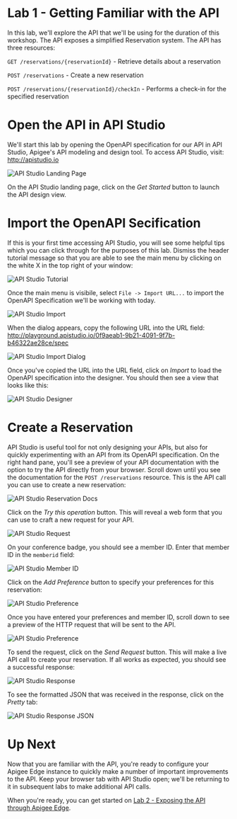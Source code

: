 # Lab 1 - Getting Familiar with the API

In this lab, we'll explore the API that we'll be using for the duration of this workshop. The API exposes a simplified Reservation system. The API has three resources:

`GET /reservations/{reservationId}` - Retrieve details about a reservation

`POST /reservations` - Create a new reservation

`POST /reservations/{reservationId}/checkIn` - Performs a check-in for the specified reservation

# Open the API in API Studio

We'll start this lab by opening the OpenAPI specification for our API in API Studio, Apigee's API modeling and design tool. To access API Studio, visit: <a href="http://apistudio.io" target="_blank">http://apistudio.io</a>

![API Studio Landing Page](images/apistudio-getstarted.png)

On the API Studio landing page, click on the *Get Started* button to launch the API design view.

# Import the OpenAPI Secification

If this is your first time accessing API Studio, you will see some helpful tips which you can click through for the purposes of this lab. Dismiss the header tutorial message so that you are able to see the main menu by clicking on the white X in the top right of your window:

![API Studio Tutorial](images/apistudio-tutorial.png)

Once the main menu is visibile, select `File -> Import URL...` to import the OpenAPI Specification we'll be working with today.

![API Studio Import](images/apistudio-import.png)

When the dialog appears, copy the following URL into the URL field: <a href="http://playground.apistudio.io/0f9aeab1-9b21-4091-9f7b-b46322ae28ce/spec" target="_blank">http://playground.apistudio.io/0f9aeab1-9b21-4091-9f7b-b46322ae28ce/spec</a>

![API Studio Import Dialog](images/apistudio-dialog.png)

Once you've copied the URL into the URL field, click on *Import* to load the OpenAPI specification into the designer. You should then see a view that looks like this:

![API Studio Designer](images/apistudio-designer.png)

# Create a Reservation

API Studio is useful tool for not only designing your APIs, but also for quickly experimenting with an API from its OpenAPI specification. On the right hand pane, you'll see a preview of your API documentation with the option to try the API directly from your browser. Scroll down until you see the documentation for the `POST /reservations` resource. This is the API call you can use to create a new reservation:

![API Studio Reservation Docs](images/apistudio-postres.png)

Click on the *Try this operation* button. This will reveal a web form that you can use to craft a new request for your API. 

![API Studio Request](images/apistudio-request.png)

On your conference badge, you should see a member ID. Enter that member ID in the `memberid` field:

![API Studio Member ID](images/apistudio-memberid.png)

Click on the *Add Preference* button to specify your preferences for this reservation:

![API Studio Preference](images/apistudio-prefs.png)

Once you have entered your preferences and member ID, scroll down to see a preview of the HTTP request that will be sent to the API.

![API Studio Preference](images/apistudio-request-preview.png)

To send the request, click on the *Send Request* button. This will make a live API call to create your reservation. If all works as expected, you should see a successful response:

![API Studio Response](images/apistudio-response.png)

To see the formatted JSON that was received in the response, click on the *Pretty* tab:

![API Studio Response JSON](images/apistudio-response-json.png)

# Up Next

Now that you are familiar with the API, you're ready to configure your Apigee Edge instance to quickly make a number of important improvements to the API. Keep your browser tab with API Studio open; we'll be returning to it in subsequent labs to make additional API calls.

When you're ready, you can get started on [Lab 2 - Exposing the API through Apigee Edge](lab2.md).
